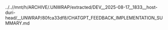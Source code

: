 ../..//mnt/h/ARCHIVE/.UNWRAP/extracted/DEV__2025-08-17__1833__host-duri-head/__UNWRAP/80fca33df8/CHATGPT_FEEDBACK_IMPLEMENTATION_SUMMARY.md
